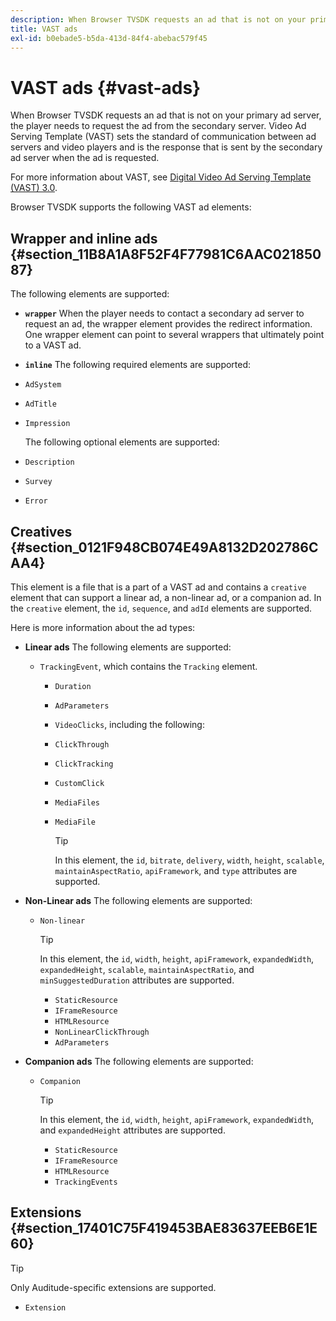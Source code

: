 ```yaml
---
description: When Browser TVSDK requests an ad that is not on your primary ad server, the player needs to request the ad from the secondary server. Video Ad Serving Template (VAST) sets the standard of communication between ad servers and video players and is the response that is sent by the secondary ad server when the ad is requested.
title: VAST ads
exl-id: b0ebade5-b5da-413d-84f4-abebac579f45
---
```

# VAST ads {#vast-ads}

When Browser TVSDK requests an ad that is not on your primary ad server, the player needs to request the ad from the secondary server. Video Ad Serving Template (VAST) sets the standard of communication between ad servers and video players and is the response that is sent by the secondary ad server when the ad is requested.

For more information about VAST, see [Digital Video Ad Serving Template (VAST) 3.0](https://www.iab.com/wp-content/uploads/2015/06/VASTv3_0.pdf).

Browser TVSDK supports the following VAST ad elements:

## Wrapper and inline ads {#section_11B8A1A8F52F4F77981C6AAC02185087}

The following elements are supported:

* **`wrapper`** When the player needs to contact a secondary ad server to request an ad, the wrapper element provides the redirect information. One wrapper element can point to several wrappers that ultimately point to a VAST ad.

* **`inline`** The following required elements are supported:

* `AdSystem`
* `AdTitle`
* `Impression`

  The following optional elements are supported:

* `Description`
* `Survey`
* `Error`

## Creatives {#section_0121F948CB074E49A8132D202786CAA4}

This element is a file that is a part of a VAST ad and contains a `creative` element that can support a linear ad, a non-linear ad, or a companion ad. In the `creative` element, the `id`, `sequence`, and `adId` elements are supported.

Here is more information about the ad types:

* **Linear ads** The following elements are supported:

  * `TrackingEvent`, which contains the `Tracking` element.
    * `Duration`
    * `AdParameters`
    * `VideoClicks`, including the following:

    * `ClickThrough`
    * `ClickTracking`
    * `CustomClick`

    * `MediaFiles`

    * `MediaFile`

      >[!TIP]
      >
      >In this element, the `id`, `bitrate`, `delivery`, `width`, `height`, `scalable`, `maintainAspectRatio`, `apiFramework`, and `type` attributes are supported.

* **Non-Linear ads** The following elements are supported:

  * `Non-linear`

    >[!TIP]
    >
    >In this element, the `id`, `width`, `height`, `apiFramework`, `expandedWidth`, `expandedHeight`, `scalable`, `maintainAspectRatio`, and `minSuggestedDuration` attributes are supported.

    * `StaticResource`
    * `IFrameResource`
    * `HTMLResource`
    * `NonLinearClickThrough`
    * `AdParameters`

* **Companion ads** The following elements are supported:

  * `Companion`
    
    >[!TIP]
    >
    >In this element, the `id`, `width`, `height`, `apiFramework`, `expandedWidth`, and `expandedHeight` attributes are supported.

    * `StaticResource`
    * `IFrameResource`
    * `HTMLResource`
    * `TrackingEvents`

## Extensions {#section_17401C75F419453BAE83637EEB6E1E60}

>[!TIP]
>
>Only Auditude-specific extensions are supported.

* `Extension`
